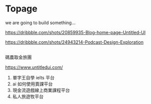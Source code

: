# Topage

we are going to build something...

https://dribbble.com/shots/20859935-Blog-home-page-Untitled-UI


https://dribbble.com/shots/24943214-Podcast-Design-Exploration


##

碼農取金旅團


https://www.untitledui.com/

1. 單字王自學 ielts 平台
2. ai 如何使用賣課平台
3. 現金流遊戲線上商業課程平台
4. 私人旅遊牧平台
